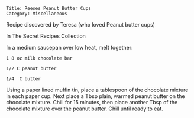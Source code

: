 ~~~ recipe-info
Title: Reeses Peanut Butter Cups
Category: Miscellaneous
~~~

Recipe discovered by Teresa (who loved Peanut butter cups)

In The Secret Recipes Collection

In a medium saucepan over low heat, melt together:

~~~ recipe-ingredients
1 8 oz milk chocolate bar

1/2 C peanut butter

1/4  C butter
~~~

Using a paper lined muffin tin, place a tablespoon of the chocolate mixture in each paper cup. Next
place a Tbsp plain, warmed peanut butter on the chocolate mixture. Chill for 15 minutes, then place
another Tbsp of the chocolate mixture over the peanut butter. Chill until ready to eat.
